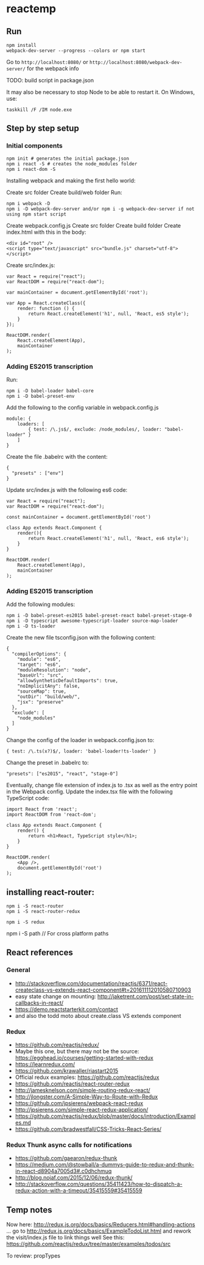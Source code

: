 # reactemp


## Run


    npm install
    webpack-dev-server --progress --colors or npm start

Go to `http://localhost:8080/` or `http://localhost:8080/webpack-dev-server/` for the webpack info

TODO: build script in package.json

It may also be necessary to stop Node to be able to restart it. On Windows, use:

    taskkill /F /IM node.exe 


## Step by step setup

### Initial components

    npm init # generates the initial package.json
    npm i react -S # creates the node_modules folder
    npm i react-dom -S

Installing webpack and making the first hello world:

Create src folder
Create build/web folder
Run:

    npm i webpack -D
    npm i -D webpack-dev-server and/or npm i -g webpack-dev-server if not using npm start script

Create webpack.config.js
Create src folder
Create build folder
Create index.html with this in the body:

    <div id="root" />
    <script type="text/javascript" src="bundle.js" charset="utf-8"></script>
    
Create src/index.js:

    var React = require("react");
    var ReactDOM = require("react-dom");
    
    var mainContainer = document.getElementById('root');
    
    var App = React.createClass({
        render: function () {
            return React.createElement('h1', null, 'React, es5 style');
        }
    });
    
    ReactDOM.render(
        React.createElement(App),
        mainContainer
    );

### Adding ES2015 transcription

Run:

    npm i -D babel-loader babel-core
    npm i -D babel-preset-env

Add the following to the config variable in webpack.config.js

    module: {
        loaders: [
            { test: /\.js$/, exclude: /node_modules/, loader: "babel-loader" }
        ]
    }

Create the file .babelrc with the content:

    {
      "presets" : ["env"]
    }

Update src/index.js with the following es6 code:

    var React = require("react");
    var ReactDOM = require("react-dom");
    
    const mainContainer = document.getElementById('root')
    
    class App extends React.Component {
        render(){
            return React.createElement('h1', null, 'React, es6 style');
        }
    }
    
    ReactDOM.render(
        React.createElement(App),
        mainContainer
    );

### Adding ES2015 transcription

Add the following modules:

    npm i -D babel-preset-es2015 babel-preset-react babel-preset-stage-0
    npm i -D typescript awesome-typescript-loader source-map-loader
    npm i -D ts-loader

Create the new file tsconfig.json with the following content:

    {
      "compilerOptions": {
        "module": "es6",
        "target": "es6",
        "moduleResolution": "node",
        "baseUrl": "src",
        "allowSyntheticDefaultImports": true,
        "noImplicitAny": false,
        "sourceMap": true,
        "outDir": "build/web/",
        "jsx": "preserve"
      },
      "exclude": [
        "node_modules"
      ]
    }

Change the config of the loader in webpack.config.json to:

    { test: /\.ts(x?)$/, loader: 'babel-loader!ts-loader' }

Change the preset in .babelrc to:

    "presets": ["es2015", "react", "stage-0"]

Eventually, change file extension of index.js to .tsx as well as the entry point in the Webpack config. Update the index.tsx file with the following TypeScript code:

    import React from 'react';
    import ReactDOM from 'react-dom';
    
    class App extends React.Component {
        render() {
            return <h1>React, TypeScript style</h1>;
        }
    }
    
    ReactDOM.render(
        <App />,
        document.getElementById('root')
    );


## installing react-router:

    npm i -S react-router
    npm i -S react-router-redux
    
    npm i -S redux

npm i -S path // For cross platform paths




## React references

### General
- http://stackoverflow.com/documentation/reactjs/6371/react-createclass-vs-extends-react-component#t=201611112010580710903
- easy state change on mounting: http://jaketrent.com/post/set-state-in-callbacks-in-react/
- https://demo.reactstarterkit.com/contact
- and also the todd moto about create.class VS extends component

### Redux
- https://github.com/reactjs/redux/
- Maybe this one, but there may not be the source: https://egghead.io/courses/getting-started-with-redux
- https://learnredux.com/
- https://github.com/krawaller/riastart2015
- Official redux examples: https://github.com/reactjs/redux
- https://github.com/reactjs/react-router-redux
- http://jamesknelson.com/simple-routing-redux-react/
- http://jlongster.com/A-Simple-Way-to-Route-with-Redux
- https://github.com/jpsierens/webpack-react-redux
- http://jpsierens.com/simple-react-redux-application/
- https://github.com/reactjs/redux/blob/master/docs/introduction/Examples.md
- https://github.com/bradwestfall/CSS-Tricks-React-Series/

### Redux Thunk async calls for notifications
- https://github.com/gaearon/redux-thunk
- https://medium.com/@stowball/a-dummys-guide-to-redux-and-thunk-in-react-d8904a7005d3#.c0dhchmuq
- http://blog.nojaf.com/2015/12/06/redux-thunk/
- http://stackoverflow.com/questions/35411423/how-to-dispatch-a-redux-action-with-a-timeout/35415559#35415559

## Temp notes

Now here: http://redux.js.org/docs/basics/Reducers.html#handling-actions
... go to http://redux.js.org/docs/basics/ExampleTodoList.html and rework the visit/index.js file to link things well
See this: https://github.com/reactjs/redux/tree/master/examples/todos/src

To review: propTypes 

